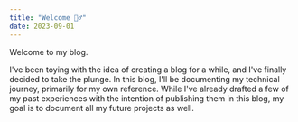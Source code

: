 ```yaml
---
title: "Welcome 🙋‍♂️"
date: 2023-09-01
---
```


Welcome to my blog. 

I've been toying with the idea of creating a blog for a while, and I've finally decided to take the plunge. In this blog, I'll be documenting my technical journey, primarily for my own reference. While I've already drafted a few of my past experiences with the intention of publishing them in this blog, my goal is to document all my future projects as well.
